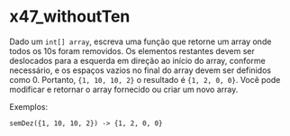 # x47_withoutTen

Dado um `int[] array`, escreva uma função que retorne um array onde todos os 10s foram removidos. Os elementos restantes devem ser deslocados para a esquerda em direção ao início do array, conforme necessário, e os espaços vazios no final do array devem ser definidos como 0. Portanto, `{1, 10, 10, 2}` o resultado é `{1, 2, 0, 0}`. Você pode modificar e retornar o array fornecido ou criar um novo array.

Exemplos:
```
semDez({1, 10, 10, 2}) -> {1, 2, 0, 0}
```